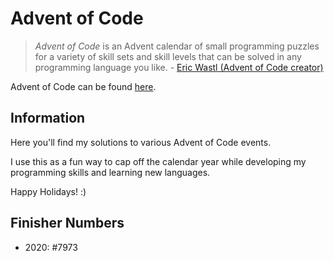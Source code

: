 # Advent of Code

> *Advent of Code* is an Advent calendar of small programming puzzles for a variety of skill sets and skill levels that can be solved in any programming language you like.
\- [Eric Wastl (Advent of Code creator)](http://was.tl/) 

Advent of Code can be found [here](https://adventofcode.com).



## Information

Here you'll find my solutions to various Advent of Code events. 

I use this as a fun way to cap off the calendar year while developing my programming skills and learning new languages.

Happy Holidays! :)



## Finisher Numbers

* 2020: #7973

